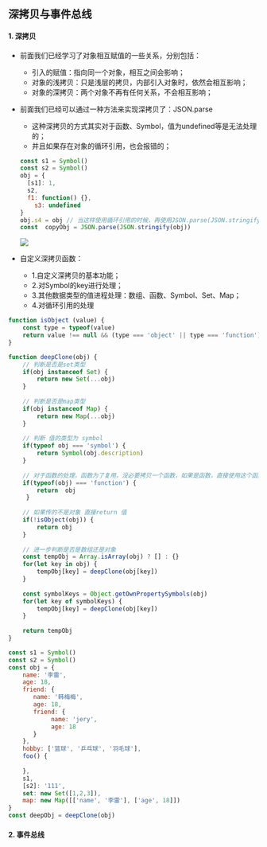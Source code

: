 ## 深拷贝与事件总线

#### 1. 深拷贝

* 前面我们已经学习了对象相互赋值的一些关系，分别包括：

  * 引入的赋值：指向同一个对象，相互之间会影响；
  * 对象的浅拷贝：只是浅层的拷贝，内部引入对象时，依然会相互影响；
  * 对象的深拷贝：两个对象不再有任何关系，不会相互影响；

* 前面我们已经可以通过一种方法来实现深拷贝了：JSON.parse

  * 这种深拷贝的方式其实对于函数、Symbol，值为undefined等是无法处理的；
  * 并且如果存在对象的循环引用，也会报错的；

  ```js
  const s1 = Symbol()
  const s2 = Symbol()
  obj = {
  	[s1]: 1,
  	s2,
   	f1: function() {},
      s3: undefined
  }
  obj.s4 = obj // 当这样使用循环引用的时候，再使用JSON.parse(JSON.stringify(obj))会报错
  const  copyObj = JSON.parse(JSON.stringify(obj))
  ```

  ![](https://i.bmp.ovh/imgs/2021/11/63d879d3a459c98b.png)

* 自定义深拷贝函数：

  * 1.自定义深拷贝的基本功能；
  * 2.对Symbol的key进行处理；
  * 3.其他数据类型的值进程处理：数组、函数、Symbol、Set、Map；
  * 4.对循环引用的处理

```js
function isObject (value) {
    const type = typeof(value)
    return value !== null && (type === 'object' || type === 'function')
}

function deepClone(obj) {
    // 判断是否是set类型
    if(obj instanceof Set) {
        return new Set(...obj)
    }
    
    // 判断是否是map类型
    if(obj instanceof Map) {
        return new Map(...obj)
    }
    
    // 判断 值的类型为 symbol
    if(typeof obj === 'symbol') {
        return Symbol(obj.description)
    }
    
    // 对于函数的处理，函数为了复用，没必要拷贝一个函数，如果是函数，直接使用这个函数
    if(typeof(obj) === 'function') {
     	return  obj
     }
    
    // 如果传的不是对象 直接return 值
    if(!isObject(obj)) {
        return obj
    }
    
    // 进一步判断是否是数组还是对象
    const tempObj = Array.isArray(obj) ? [] : {}
    for(let key in obj) {
        tempObj[key] = deepClone(obj[key])
    }
    
    const symbolKeys = Object.getOwnPropertySymbols(obj)
    for(let key of symbolKeys) {
        tempObj[key] = deepClone(obj[key])
    }
    
    return tempObj
}

const s1 = Symbol()
const s2 = Symbol()
const obj = {
    name: '李雷',
    age: 18,
    friend: {
       name: '韩梅梅',
       age: 18,
       friend: {
            name: 'jery',
           	age: 18
       }
    },
    hobby: ['篮球', '乒乓球', '羽毛球'],
    foo() {
        
    },
    s1,
    [s2]: '111',
    set: new Set([1,2,3]),
    map: new Map([['name', '李雷'], ['age', 18]])
}
const deepObj = deepClone(obj)
```





#### 2. 事件总线
